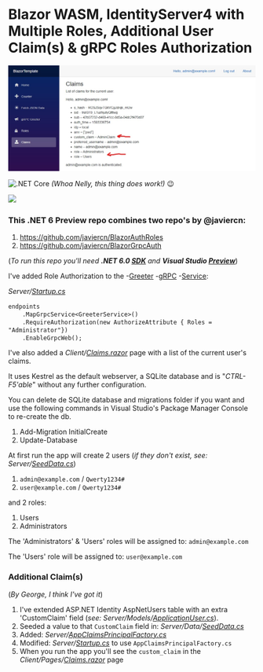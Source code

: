 # Blazor WASM, IdentityServer4 with Multiple Roles, Additional User Claim(s) &amp; gRPC Roles Authorization

![Blazor Template Screenshot](img/screenshot.jpg)

![.NET Core](https://github.com/JeepNL/Blazor-WASM-Identity-gRPC/workflows/.NET%20Core/badge.svg) _(Whoa Nelly, this thing does work!)_ 😉

<img src="https://media.giphy.com/media/TH6DTcHdotDahRuVkL/giphy.gif" width="100">

### This .NET 6 Preview repo combines two repo's by **@javiercn**:

1. https://github.com/javiercn/BlazorAuthRoles
2. https://github.com/javiercn/BlazorGrpcAuth

(_To run this repo you'll need **.NET 6.0 [SDK](https://dotnet.microsoft.com/download/dotnet-core)** and **Visual Studio [Preview](https://docs.microsoft.com/en-us/visualstudio/releases/2019/release-notes-preview)**_)

I've added Role Authorization to the -[Greeter](BlazorTemplate/Client/Pages/GreeterGrpc.razor) -[gRPC](BlazorTemplate/Shared/Contracts/greeter.proto) -[Service](BlazorTemplate/Server/GrpcServices/GreeterService.cs):

_Server/[Startup.cs](BlazorTemplate/Server/Startup.cs)_

    endpoints
        .MapGrpcService<GreeterService>()
        .RequireAuthorization(new AuthorizeAttribute { Roles = "Administrator"})
        .EnableGrpcWeb();
        
I've also added a _Client/[Claims.razor](BlazorTemplate/Client/Pages/Claims.razor)_ page with a list of the current user's claims.

It uses Kestrel as the default webserver, a SQLite database and is "*CTRL-F5'able*" without any further configuration.

You can delete de SQLite database and migrations folder if you want and use the following commands in Visual Studio's Package Manager Console to re-create the db.

1. Add-Migration InitialCreate
2. Update-Database

At first run the app will create 2 users (_if they don't exist, see: Server/[SeedData.cs](BlazorTemplate/Server/Data/SeedData.cs)_)

1. `admin@example.com` / `Qwerty1234#`
2. `user@example.com` / `Qwerty1234#`

and 2 roles: 

1. Users
2. Administrators

The 'Administrators' &amp; 'Users' roles will be assigned to: `admin@example.com`

The 'Users' role will be assigned to: `user@example.com`

### Additional Claim(s)
(_By George, I think I've got it_)

1. I've extended ASP.NET Identity AspNetUsers table with an extra 'CustomClaim' field (_see: Server/Models/[ApplicationUser.cs](BlazorTemplate/Server/Models/ApplicationUser.cs)_).
2. Seeded a value to that `CustomClaim` field  in: _Server/Data/[SeedData.cs](BlazorTemplate/Server/Data/SeedData.cs)_
3. Added: _Server/[AppClaimsPrincipalFactory.cs](BlazorTemplate/Server/AppClaimsPrincipalFactory.cs)_
4. Modified: _Server/[Startup.cs](BlazorTemplate/Server/Startup.cs)_ to use `AppClaimsPrincipalFactory.cs`
5. When you run the app you'll see the `custom_claim` in the _Client/Pages/[Claims.razor](BlazorTemplate/Client/Pages/Claims.razor)_ page

